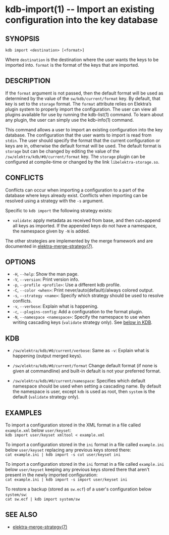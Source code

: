 kdb-import(1) -- Import an existing configuration into the key database
=======================================================================

## SYNOPSIS

`kdb import <destination> [<format>]`

Where `destination` is the destination where the user wants the keys to be imported into.
`format` is the format of the keys that are imported.

## DESCRIPTION

If the `format` argument is not passed, then the default format will be used as determined by the value of the `sw/kdb/current/format` key. By default, that key is set to the `storage` format.
The `format` attribute relies on Elektra’s plugin system to properly import the configuration. The user can view all plugins available for use by running the kdb-list(1) command. To learn about any plugin, the user can simply use the kdb-info(1) command.

This command allows a user to import an existing configuration into the key database.
The configuration that the user wants to import is read from `stdin`.
The user should specify the format that the current configuration or keys are in, otherwise the default format will be used.
The default format is `storage` but can be changed by editing the value of the `/sw/elektra/kdb/#0/current/format` key.
The `storage` plugin can be configured at compile-time or changed by the link `libelektra-storage.so`.

## CONFLICTS

Conflicts can occur when importing a configuration to a part of the database where keys already exist.
Conflicts when importing can be resolved using a strategy with the `-s` argument.

Specific to `kdb import` the following strategy exists:

- `validate`: 
  apply metadata as received from base, and then cut+append all keys as imported.
  If the appended keys do not have a namespace, the namespace given by `-N`
  is added.

The other strategies are implemented by the merge framework and are documented in
[elektra-merge-strategy(7)](elektra-merge-strategy.md).

## OPTIONS

- `-H`, `--help`:
  Show the man page.
- `-V`, `--version`:
  Print version info.
- `-p`, `--profile <profile>`:
  Use a different kdb profile.
- `-C`, `--color <when>`:
  Print never/auto(default)/always colored output.
- `-s`, `--strategy <name>`:
  Specify which strategy should be used to resolve conflicts.
- `-v`, `--verbose`:
  Explain what is happening.
- `-c`, `--plugins-config`:
  Add a configuration to the format plugin.
- `-N`, `--namespace <namespace>`:
  Specify the namespace to use when writing cascading keys (`validate` strategy only).
  See [below in KDB](#KDB).

## KDB

- `/sw/elektra/kdb/#0/current/verbose`:
  Same as `-v`: Explain what is happening (output merged keys).

- `/sw/elektra/kdb/#0/current/format`
  Change default format (if none is given at commandline) and built-in default is not your preferred format.

- `/sw/elektra/kdb/#0/current/namespace`:
  Specifies which default namespace should be used when setting a cascading name.
  By default the namespace is user, except `kdb` is used as root, then `system`
  is the default (`validate` strategy only).


## EXAMPLES

To import a configuration stored in the XML format in a file called `example.xml` below `user/keyset`:<br>
`kdb import user/keyset xmltool < example.xml`

To import a configuration stored in the `ini` format in a file called `example.ini` below `user/keyset` replacing any previous keys stored there:<br>
`cat example.ini | kdb import -s cut user/keyset ini`

To import a configuration stored in the `ini` format in a file called `example.ini` below `user/keyset` keeping any previous keys stored there that aren't present in the newly imported configuration:<br>
`cat example.ini | kdb import -s import user/keyset ini`

To restore a backup (stored as `sw.ecf`) of a user's configuration below `system/sw`:<br>
`cat sw.ecf | kdb import system/sw`

## SEE ALSO

- [elektra-merge-strategy(7)](elektra-merge-strategy.md)
